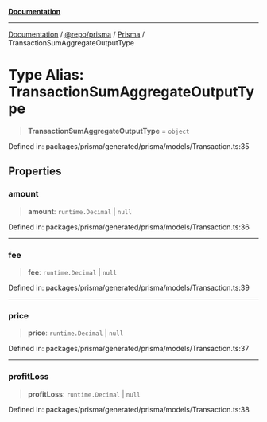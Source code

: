 [**Documentation**](../../../../../README.md)

***

[Documentation](../../../../../README.md) / [@repo/prisma](../../../README.md) / [Prisma](../README.md) / TransactionSumAggregateOutputType

# Type Alias: TransactionSumAggregateOutputType

> **TransactionSumAggregateOutputType** = `object`

Defined in: packages/prisma/generated/prisma/models/Transaction.ts:35

## Properties

### amount

> **amount**: `runtime.Decimal` \| `null`

Defined in: packages/prisma/generated/prisma/models/Transaction.ts:36

***

### fee

> **fee**: `runtime.Decimal` \| `null`

Defined in: packages/prisma/generated/prisma/models/Transaction.ts:39

***

### price

> **price**: `runtime.Decimal` \| `null`

Defined in: packages/prisma/generated/prisma/models/Transaction.ts:37

***

### profitLoss

> **profitLoss**: `runtime.Decimal` \| `null`

Defined in: packages/prisma/generated/prisma/models/Transaction.ts:38
